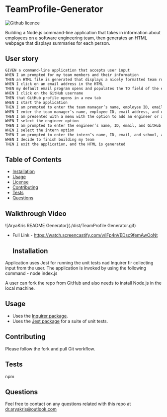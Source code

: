 # TeamProfile-Generator

 ![Github licence](http://img.shields.io/badge/license-MIT-blue.svg)

Building a Node.js command-line application that takes in information about employees on a software engineering team, then generates an HTML webpage that displays summaries for each person. 

## User story

```md
GIVEN a command-line application that accepts user input
WHEN I am prompted for my team members and their information
THEN an HTML file is generated that displays a nicely formatted team roster based on user input
WHEN I click on an email address in the HTML
THEN my default email program opens and populates the TO field of the email with the address
WHEN I click on the GitHub username
THEN that GitHub profile opens in a new tab
WHEN I start the application
THEN I am prompted to enter the team manager’s name, employee ID, email address, and office number
WHEN I enter the team manager’s name, employee ID, email address, and office number
THEN I am presented with a menu with the option to add an engineer or an intern or to finish building my team
WHEN I select the engineer option
THEN I am prompted to enter the engineer’s name, ID, email, and GitHub username, and I am taken back to the menu
WHEN I select the intern option
THEN I am prompted to enter the intern’s name, ID, email, and school, and I am taken back to the menu
WHEN I decide to finish building my team
THEN I exit the application, and the HTML is generated
```

## Table of Contents 

  * [Installation](#installation)
  * [Usage](#usage)
  * [License](#license)
  * [Contributing](#contributing)
  * [Tests](#tests)
  * [Questions](#questions)


## Walkthrough Video

![AryaKris README Generator](./dist/TeamProfile Generator.gif)

* Full Link - https://watch.screencastify.com/v/lFp4nVEDsc9femAwOoNt
  ## Installation
 Application uses Jest for running the unit tests nad Inquirer fir collecting input from the user. The application is invoked by using the following command - node index.js

  A user can fork the repo from GitHub and also needs to install Node.js in the local machine. 

  ## Usage

  * Uses the [Inquirer package](https://www.npmjs.com/package/inquirer).
  * Uses the [Jest package](https://www.npmjs.com/package/jest) for a suite of unit tests.

  ## Contributing

  Please follow the fork and pull Git workflow. 

  ## Tests
  npm

  ## Questions
  Feel free to contact on any questions related with this repo at dr.aryakris@outlook.com

